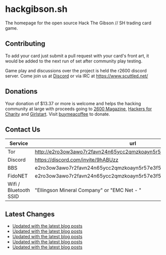# hackgibson.sh
The homepage for the open source Hack The Gibson // SH trading card game.


## Contributing

To add your card just submit a pull request with your card's front art, it would be added to the next run of set after community play testing.

Game play and discussions over the project is held the r2600 discord server. Come join us at [Discord](https://discord.com/invite/9hABUzz) or via IRC at https://www.scuttled.net/


## Donations

Your donation of $13.37 or more is welcome and helps the hacking community at large with proceeds going to [2600 Magazine](https://2600.com/), [Hackers for Charity](https://hackersforcharity.org) and [Girlstart](https://girlstart.org).  Visit [buymeacoffee](https://www.buymeacoffee.com/hackgibson.sh) to donate.


## Contact Us

Service | url
-|-
Tor | http://e2ro3ow3awo7r2favn24n65ycc2qmzkoayn5r57e3f56nvjwdcgg32ad.onion
Discord | https://discord.com/invite/9hABUzz
BBS | e2ro3ow3awo7r2favn24n65ycc2qmzkoayn5r57e3f56nvjwdcgg32ad.onion:23
FidoNET | e2ro3ow3awo7r2favn24n65ycc2qmzkoayn5r57e3f56nvjwdcgg32ad.onion:24554
Wifi / Bluetooth SSID | "Ellingson Mineral Company" or "EMC Net - <fidonet address>"

## Latest Changes
<!-- BLOG-POST-LIST:START -->
- [Updated with the latest blog posts](https://github.com/DFW2600/hackgibson.sh/commit/d02d9cad87eb66a3fa6395079059d88680cde9ba)
- [Updated with the latest blog posts](https://github.com/DFW2600/hackgibson.sh/commit/2430381a022ee9fc9c13a29bf07a453c2282f250)
- [Updated with the latest blog posts](https://github.com/DFW2600/hackgibson.sh/commit/f62398d8539b1bac0d62cdb6eaf180e6828852a1)
- [Updated with the latest blog posts](https://github.com/DFW2600/hackgibson.sh/commit/6c2c43b961fd564b0b34c9a4d9ee47a946ec291d)
- [Updated with the latest blog posts](https://github.com/DFW2600/hackgibson.sh/commit/d7a25dae507fc8832e3c6115c04c6b7164bfdc48)
<!-- BLOG-POST-LIST:END -->
